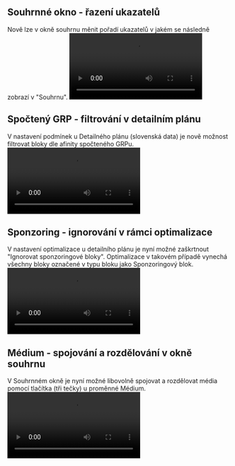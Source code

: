 ﻿---
categories: [fenix]
layout: fenix
---
## Souhrnné okno - řazení ukazatelů
Nově lze v okně souhrnu měnit pořadí ukazatelů v jakém se následně zobrazí v "Souhrnu". 
<video src="{{site.url}}/data/Souhrn_ukazatele.mp4" type="video/mp4" controls></video>

## Spočtený GRP - filtrování v detailním plánu
V nastavení podmínek u Detailného plánu (slovenská data) je nově možnost filtrovat bloky dle afinity spočteného GRPu. 
<video src="{{site.url}}/data/filrt afinita grp.mp4" type="video/mp4" controls></video>

## Sponzoring - ignorování v rámci optimalizace
V nastavení optimalizace u detailního plánu je nyní možné zaškrtnout "Ignorovat sponzoringové bloky". 
Optimalizace v takovém případě vynechá všechny bloky označené v typu bloku jako Sponzoringový blok. 
<video src="{{site.url}}/data/Sponz_OPT.mp4" type="video/mp4" controls></video>

## Médium - spojování a rozdělování v okně souhrnu
V Souhrnném okně je nyní možné libovolně spojovat a rozdělovat média pomocí tlačítka (tři tečky) u proměnné Médium.
<video src="{{site.url}}/data/spojovani_rozdelovani.mp4" type="video/mp4" controls></video>
